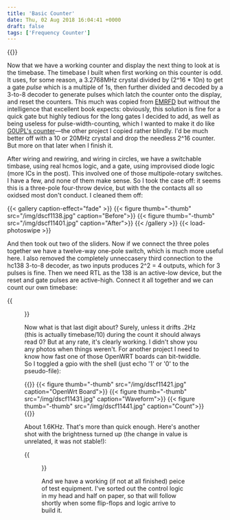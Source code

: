 ```yaml
---
title: 'Basic Counter'
date: Thu, 02 Aug 2018 16:04:41 +0000
draft: false
tags: ['Frequency Counter']
---
```

{{<load-photoswipe>}}

Now that we have a working counter and display the next thing to look
at is the timebase.  The timebase I built when first working on this
counter is odd.  It uses, for some reason, a 3.2768MHz crystal divided
by (2^16 \* 10n) to get a gate _pulse_ which is a multiple of 1s, then
further divided and decoded by a 3-to-8 decoder to generate pulses
which latch the counter onto the display, and reset the counters.
This much was copied from
[EMRFD](https://books.google.co.uk/books/about/Experimental_Methods_in_RF_Design.html?id=GGUJAAAACAAJ&redir_esc=y)
but without the intelligence that excellent book expects: obviously,
this solution is fine for a quick gate but highly tedious for the long
gates I decided to add, as well as being useless for
pulse-width-counting, which I wanted to make it do like [G0UPL's
counter](http://www.hanssummers.com/counter.html)—the other project I
copied rather blindly.  I'd be much better off with a 10 or 20MHz
crystal and drop the needless 2^16 counter.  But more on that later
when I finish it.
 
After wiring and rewiring, and wiring in circles, we have a switchable
timbase, using real hcmos logic, and a gate, using improvised diode
logic (more ICs in the post).  This involved one of those
multipole-rotary switches.  I have a few, and none of them make sense.
So I took the case off: it seems this is a three-pole four-throw
device, but with the the contacts all so oxidsed most don't conduct.
I cleaned them off:

{{< gallery caption-effect="fade" >}}
	{{< figure thumb="-thumb" src="/img/dscf1138.jpg" caption="Before">}}
	{{< figure thumb="-thumb" src="/img/dscf11401.jpg" caption="After">}}
{{< /gallery >}}
{{< load-photoswipe >}}

And then took out two of the sliders.  Now if we connect the three
poles together we have a twelve-way one-pole switch, which is much
more useful here.  I also removed the completely unneccasery third
connection to the hc138 3-to-8 decoder, as two inputs produces 2^2 = 4
outputs, which for 3 pulses is fine.  Then we need RTL as the 138 is
an active-low device, but the reset and gate pulses are active-high.
Connect it all together and we can count our own timebase:

{{<figure src="/img/dscf11411.jpg" caption="Timebase Count">}}

Now what is that last digit about?  Surely, unless it drifts .2Hz
(this is actually timebase/10) during the count it should always read
0?  But at any rate, it's clearly working.  I didn't show you any
photos when things weren't. For another project I need to know how
fast one of those OpenWRT boards can bit-twiddle.  So I toggled a gpio
with the shell (just echo '1' or '0' to the pseudo-file):

{{<gallery caption-effect="fade" >}}
	{{< figure thumb="-thumb" src="/img/dscf11421.jpg" caption="OpenWrt Board">}}
	{{< figure thumb="-thumb" src="/img/dscf11431.jpg" caption="Waveform">}}
	{{< figure thumb="-thumb" src="/img/dscf11441.jpg" caption="Count">}}
{{</gallery >}}

About 1.6KHz.  That's more than quick enough.  Here's another shot
with the brightness turned up (the change in value is unrelated, it
was not stable!):

{{<figure thumb="-thumb" src="/img/dscf11451.jpg" >}}

And we have a working (if not at all finished) peice of test
equipment.  I've sorted out the control logic in my head and half on
paper, so that will follow shortly when some flip-flops and logic
arrive to build it.
